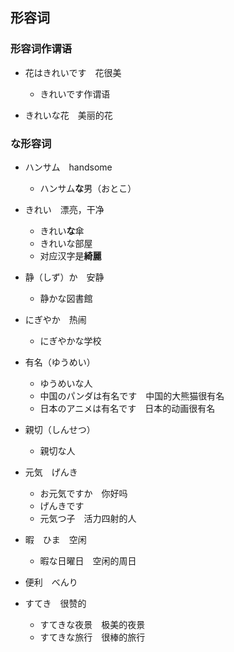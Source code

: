 ## 形容词

### 形容词作谓语

- 花はきれいです　花很美
    - きれいです作谓语

- きれいな花　美丽的花

### な形容词

- ハンサム　handsome 
    - ハンサム**な**男（おとこ）

- きれい　漂亮，干净
    - きれい**な**傘 
    - きれいな部屋
    - 对应汉字是**綺麗**

- 静（しず）か　安静
    - 静かな図書館

- にぎやか　热闹
    - にぎやかな学校

- 有名（ゆうめい）
    - ゆうめいな人
    - 中国のパンダは有名です　中国的大熊猫很有名
    - 日本のアニメは有名です　日本的动画很有名

- 親切（しんせつ）
    - 親切な人

- 元気　げんき
    - お元気ですか　你好吗
    - げんきです　
    - 元気つ子　活力四射的人

- 暇　ひま　空闲
    - 暇な日曜日　空闲的周日

- 便利　べんり　

- すてき　很赞的
    - すてきな夜景　极美的夜景
    - すてきな旅行　很棒的旅行


